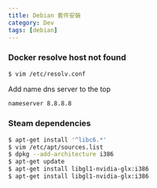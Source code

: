 ```yaml
---
title: Debian 套件安裝
category: Dev
tags: [debian]
---
```

### Docker resolve host not found

<!--more-->
```sh
$ vim /etc/resolv.conf
```

Add name dns server to the top

```sh
nameserver 8.8.8.8
```

### Steam dependencies

```sh
$ apt-get install '^libc6.*' 
$ vim /etc/apt/sources.list
$ dpkg --add-architecture i386
$ apt-get update
$ apt-get install libgl1-nvidia-glx:i386
$ apt-get install libgl1-nvidia-glx:i386

```
